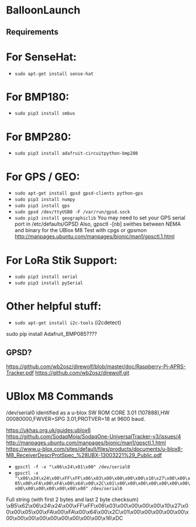 # BalloonLaunch

## Requirements 

# For SenseHat:
* `sudo apt-get install sense-hat`

# For BMP180:
* `sudo pip3 install smbus`

# For BMP280:
* `sudo pip3 install adafruit-circuitpython-bmp280`

# For GPS / GEO:
* `sudo apt-get install gpsd gpsd-clients python-gps`
* `sudo pip3 install numpy`
* `sudo pip3 install gps`
* `sudo gpsd /dev/ttyUSB0 -F /var/run/gpsd.sock`
* `sudo pip3 install geographiclib`
You may need to set your GPS serial port in /etc/defaults/GPSD
Also, gpsctl -[nb] swithes between NEMA and binary for the UBlox M8
Test with cpgs or gpsmon
http://manpages.ubuntu.com/manpages/bionic/man1/gpsctl.1.html

# For LoRa Stik Support:
* `sudo pip3 install serial`
* `sudo pip3 install pySerial`

# Other helpful stuff:
* `sudo apt-get install i2c-tools`  (i2cdetect)

sudo pip install Adafruit_BMP085????

## GPSD?
https://github.com/wb2osz/direwolf/blob/master/doc/Raspberry-Pi-APRS-Tracker.pdf
https://github.com/wb2osz/direwolf.git


# UBlox M8 Commands
/dev/serial0 identified as a u-blox SW ROM CORE 3.01 (107888),HW 00080000,FWVER=SPG 3.01,PROTVER=18 at 9600 baud.

https://ukhas.org.uk/guides:ublox6
https://github.com/SodaqMoja/SodaqOne-UniversalTracker-v3/issues/4
http://manpages.ubuntu.com/manpages/bionic/man1/gpsctl.1.html
https://www.u-blox.com/sites/default/files/products/documents/u-blox8-M8_ReceiverDescrProtSpec_%28UBX-13003221%29_Public.pdf

* `gpsctl -f -x "\x06\x24\x01\x00" /dev/serial0`
* `gpsctl -x "\x06\x24\x24\x00\xFF\xFF\x06\x03\x00\x00\x00\x00\x10\x27\x00\x00\x05\x00\xFA\x00\xFA\x00\x64\x00\x2C\x01\x00\x00\x00\x00\x00\x00\x00\x00\x00\x00\x00\x00\x00\x00" /dev/serial0`

Full string (with first 2 bytes and last 2 byte checksum)
\xB5\x62\x06\x24\x24\x00\xFF\xFF\x06\x03\x00\x00\x00\x00\x10\x27\x00\x00\x05\x00\xFA\x00\xFA\x00\x64\x00\x2C\x01\x00\x00\x00\x00\x00\x00\x00\x00\x00\x00\x00\x00\x00\x00\x16\xDC